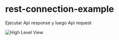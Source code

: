 # rest-connection-example

Ejecutar Api response y luego Api request

![High Level View](https://user-images.githubusercontent.com/20268654/206889677-ee6ecbda-ef26-4593-9388-44e7d10f869c.png)
